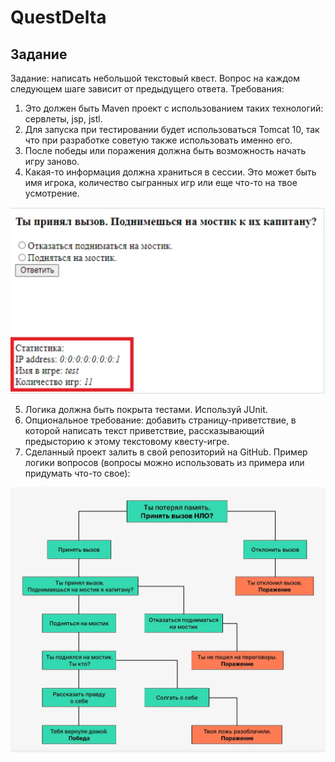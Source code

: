 # QuestDelta

## Задание
Задание: написать небольшой текстовый квест. Вопрос на каждом следующем шаге зависит от предыдущего ответа.
Требования:
1) Это должен быть Maven проект с использованием таких технологий: сервлеты, jsp, jstl.
2) Для запуска при тестировании будет использоваться Tomcat 10, так что при разработке советую также использовать именно его.
3) После победы или поражения должна быть возможность начать игру заново.
4) Какая-то информация должна храниться в сессии. Это может быть имя игрока, количество сыгранных игр или еще что-то на твое усмотрение.

![img.png](img.png)

5) Логика должна быть покрыта тестами. Используй JUnit.
6) Опциональное требование: добавить страницу-приветствие, в которой написать текст приветствие, рассказывающий предысторию к этому текстовому квесту-игре.
7) Сделанный проект залить в свой репозиторий на GitHub.
Пример логики вопросов (вопросы можно использовать из примера или придумать что-то свое):

![img_1.png](img_1.png)
